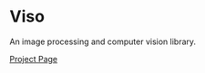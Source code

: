 # Viso

An image processing and computer vision library.

[Project Page](https://reubenjcarter.github.io/Viso/)